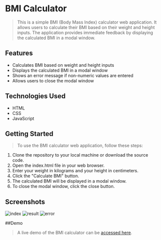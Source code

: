 # BMI Calculator

> This is a simple BMI (Body Mass Index) calculator web application. It allows users to calculate their BMI based on their weight and height inputs. The application provides immediate feedback by displaying the calculated BMI in a modal window.

## Features
* Calculates BMI based on weight and height inputs
* Displays the calculated BMI in a modal window
* Shows an error message if non-numeric values are entered
* Allows users to close the modal window

## Technologies Used
* HTML
* CSS
* JavaScript

## Getting Started
> To use the BMI calculator web application, follow these steps:
1. Clone the repository to your local machine or download the source code.
2. Open the index.html file in your web browser.
3. Enter your weight in kilograms and your height in centimeters.
4. Click the "Calculate BMI" button.
5. The calculated BMI will be displayed in a modal window.
6. To close the modal window, click the close button.

## Screenshots
![index](https://github.com/Jeanziin/BMIcalculator/assets/99040775/af4a65f5-0af2-4d2f-984c-2fc8fbeff246)
![result](https://github.com/Jeanziin/BMIcalculator/assets/99040775/135026b0-8ae3-4db5-9136-b7dd437ef000)
![error](https://github.com/Jeanziin/BMIcalculator/assets/99040775/aa592a4b-034a-4aab-990e-91648f0bc0e9)

  
##Demo
> A live demo of the BMI calculator can be [accessed here](https://luminous-parfait-01e56e.netlify.app).
